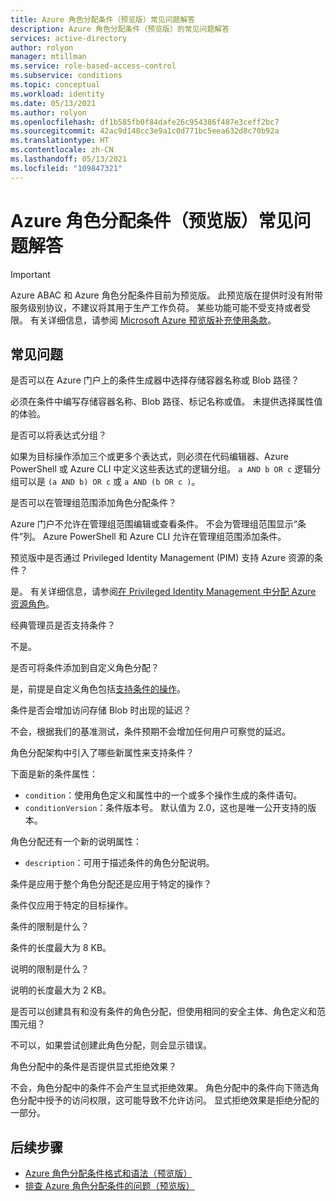 ```yaml
---
title: Azure 角色分配条件（预览版）常见问题解答
description: Azure 角色分配条件（预览版）的常见问题解答
services: active-directory
author: rolyon
manager: mtillman
ms.service: role-based-access-control
ms.subservice: conditions
ms.topic: conceptual
ms.workload: identity
ms.date: 05/13/2021
ms.author: rolyon
ms.openlocfilehash: df1b585fb0f84dafe26c954386f487e3ceff2bc7
ms.sourcegitcommit: 42ac9d148cc3e9a1c0d771bc5eea632d8c70b92a
ms.translationtype: HT
ms.contentlocale: zh-CN
ms.lasthandoff: 05/13/2021
ms.locfileid: "109847321"
---
```

# <a name="faq-for-azure-role-assignment-conditions-preview"></a>Azure 角色分配条件（预览版）常见问题解答

> [!IMPORTANT]
> Azure ABAC 和 Azure 角色分配条件目前为预览版。
> 此预览版在提供时没有附带服务级别协议，不建议将其用于生产工作负荷。 某些功能可能不受支持或者受限。
> 有关详细信息，请参阅 [Microsoft Azure 预览版补充使用条款](https://azure.microsoft.com/support/legal/preview-supplemental-terms/)。

## <a name="frequently-asked-questions"></a>常见问题

是否可以在 Azure 门户上的条件生成器中选择存储容器名称或 Blob 路径？

必须在条件中编写存储容器名称、Blob 路径、标记名称或值。 未提供选择属性值的体验。

是否可以将表达式分组？

如果为目标操作添加三个或更多个表达式，则必须在代码编辑器、Azure PowerShell 或 Azure CLI 中定义这些表达式的逻辑分组。 `a AND b OR c` 逻辑分组可以是 `(a AND b) OR c` 或 `a AND (b OR c )`。

是否可以在管理组范围添加角色分配条件？
  
Azure 门户不允许在管理组范围编辑或查看条件。 不会为管理组范围显示“条件”列。 Azure PowerShell 和 Azure CLI 允许在管理组范围添加条件。

预览版中是否通过 Privileged Identity Management (PIM) 支持 Azure 资源的条件？

是。 有关详细信息，请参阅[在 Privileged Identity Management 中分配 Azure 资源角色](../active-directory/privileged-identity-management/pim-resource-roles-assign-roles.md)。

经典管理员是否支持条件？

不是。 

是否可将条件添加到自定义角色分配？

是，前提是自定义角色包括[支持条件的操作](conditions-format.md#actions)。
 
条件是否会增加访问存储 Blob 时出现的延迟？

不会，根据我们的基准测试，条件预期不会增加任何用户可察觉的延迟。

角色分配架构中引入了哪些新属性来支持条件？

下面是新的条件属性：

- `condition`：使用角色定义和属性中的一个或多个操作生成的条件语句。
- `conditionVersion`：条件版本号。 默认值为 2.0，这也是唯一公开支持的版本。

角色分配还有一个新的说明属性：

- `description`：可用于描述条件的角色分配说明。

条件是应用于整个角色分配还是应用于特定的操作？

条件仅应用于特定的目标操作。

条件的限制是什么？

条件的长度最大为 8 KB。

说明的限制是什么？

说明的长度最大为 2 KB。

是否可以创建具有和没有条件的角色分配，但使用相同的安全主体、角色定义和范围元组？

不可以，如果尝试创建此角色分配，则会显示错误。

角色分配中的条件是否提供显式拒绝效果？

不会，角色分配中的条件不会产生显式拒绝效果。 角色分配中的条件向下筛选角色分配中授予的访问权限，这可能导致不允许访问。 显式拒绝效果是拒绝分配的一部分。

## <a name="next-steps"></a>后续步骤

- [Azure 角色分配条件格式和语法（预览版）](conditions-format.md)
- [排查 Azure 角色分配条件的问题（预览版）](conditions-troubleshoot.md)
